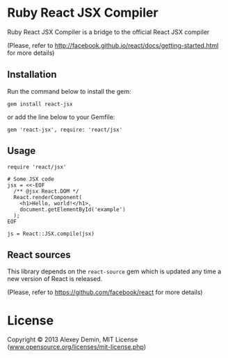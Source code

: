# Ruby React JSX Compiler

Ruby React JSX Compiler is a bridge to the official React JSX compiler

(Please, refer to http://facebook.github.io/react/docs/getting-started.html for more details)

## Installation

Run the command below to install the gem:

    gem install react-jsx

or add the line below to your Gemfile:

    gem 'react-jsx', require: 'react/jsx'

## Usage

    require 'react/jsx'

    # Some JSX code
    jsx = <<-EOF
      /** @jsx React.DOM */
      React.renderComponent(
        <h1>Hello, world!</h1>,
        document.getElementById('example')
      );
    EOF

    js = React::JSX.compile(jsx)

## React sources

This library depends on the `react-source` gem which is updated any time a new version of React is released.

(Please, refer to https://github.com/facebook/react for more details) 

# License

Copyright &#169; 2013 Alexey Demin, MIT License (www.opensource.org/licenses/mit-license.php)
